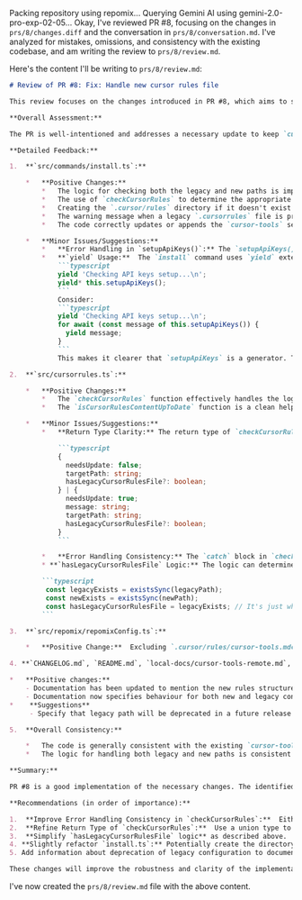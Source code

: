 Packing repository using repomix...
Querying Gemini AI using gemini-2.0-pro-exp-02-05...
Okay, I've reviewed PR #8, focusing on the changes in `prs/8/changes.diff` and the conversation in `prs/8/conversation.md`.  I've analyzed for mistakes, omissions, and consistency with the existing codebase, and am writing the review to `prs/8/review.md`.

Here's the content I'll be writing to `prs/8/review.md`:

```markdown
# Review of PR #8: Fix: Handle new cursor rules file

This review focuses on the changes introduced in PR #8, which aims to support the new Cursor IDE project rules structure (`.cursor/rules/`) while maintaining compatibility with the legacy `.cursorrules` file.

**Overall Assessment:**

The PR is well-intentioned and addresses a necessary update to keep `cursor-tools` compatible with the latest Cursor IDE changes.  The approach of supporting both the new and legacy paths is good for backward compatibility.  The code changes are generally clean and well-structured. However, there are a few minor issues and areas for improvement, primarily related to error handling, user messaging, and potential edge cases.

**Detailed Feedback:**

1.  **`src/commands/install.ts`:**

    *   **Positive Changes:**
        *   The logic for checking both the legacy and new paths is implemented correctly.
        *   The use of `checkCursorRules` to determine the appropriate target path is good.
        *   Creating the `.cursor/rules` directory if it doesn't exist is handled correctly.
        *   The warning message when a legacy `.cursorrules` file is present is helpful.
        *   The code correctly updates or appends the `cursor-tools` section in the appropriate file.

    *   **Minor Issues/Suggestions:**
        *   **Error Handling in `setupApiKeys()`:** The `setupApiKeys()` function is called *before* the `.cursor/rules` directory is potentially created.  While `setupApiKeys()` handles its own directory creation for `.cursor-tools.env`, there's a slight inconsistency. It's not a major issue, but for code clarity, it would be slightly better if the directory creation for `.cursor/rules` happened *before* the API key setup.
        *   **`yield` Usage:**  The `install` command uses `yield` extensively for output, which is good for streaming.  However, some of the messages could be combined for better readability.  For example, instead of:
            ```typescript
            yield 'Checking API keys setup...\n';
            yield* this.setupApiKeys();
            ```
            Consider:
            ```typescript
            yield 'Checking API keys setup...\n';
            for await (const message of this.setupApiKeys()) {
              yield message;
            }
            ```
            This makes it clearer that `setupApiKeys` is a generator. This pattern should be consistently applied.

2.  **`src/cursorrules.ts`:**

    *   **Positive Changes:**
        *   The `checkCursorRules` function effectively handles the logic for determining the correct path and whether an update is needed.
        *   The `isCursorRulesContentUpToDate` function is a clean helper for checking the version.

    *   **Minor Issues/Suggestions:**
        *   **Return Type Clarity:** The return type of `checkCursorRules` includes `message?: string`.  While a message is *always* returned when `needsUpdate` is true, it's not returned when `needsUpdate` is false.  This could be made clearer with a more specific type, perhaps:

            ```typescript
            {
              needsUpdate: false;
              targetPath: string;
              hasLegacyCursorRulesFile?: boolean;
            } | {
              needsUpdate: true;
              message: string;
              targetPath: string;
              hasLegacyCursorRulesFile?: boolean;
            }
            ```

        *   **Error Handling Consistency:** The `catch` block in `checkCursorRules` returns `needsUpdate: true` and a generic error message. It *always* sets `targetPath: newPath`, even if there's an error reading the legacy file. While this likely won't cause immediate problems, it's slightly inconsistent.  If there's an error reading *either* file, it might be better to throw the error, or have a separate `error` flag in the return type.  The current approach assumes that if there's an error reading the legacy file, the new file path is always the correct fallback.
        * **`hasLegacyCursorRulesFile` Logic:** The logic can determine `hasLegacyCursorRulesFile` more concisely:

        ```typescript
         const legacyExists = existsSync(legacyPath);
         const newExists = existsSync(newPath);
         const hasLegacyCursorRulesFile = legacyExists; // It's just whether legacy exists
        ```

3.  **`src/repomix/repomixConfig.ts`:**

    *   **Positive Change:**  Excluding `.cursor/rules/cursor-tools.mdc` in `includePatterns` is correct.  This prevents the generated rules file from being included in the packed repository context.

4. **`CHANGELOG.md`, `README.md`, `local-docs/cursor-tools-remote.md`, `local-docs/cursor-tools.md`:**

*   **Positive changes:**
    - Documentation has been updated to mention the new rules structure.
    - Documentation now specifies behaviour for both new and legacy configurations
*    **Suggestions**
     - Specify that legacy path will be deprecated in a future release

5.  **Overall Consistency:**

    *   The code is generally consistent with the existing `cursor-tools` style (use of `yield`, interfaces, error messages).
    *   The logic for handling both legacy and new paths is consistent across the code.

**Summary:**

PR #8 is a good implementation of the necessary changes. The identified issues are minor and mostly relate to error handling edge cases, type clarity, and minor code style improvements. The core logic is sound, and the PR achieves its goal of supporting the new Cursor IDE project rules structure while maintaining backward compatibility.

**Recommendations (in order of importance):**

1.  **Improve Error Handling Consistency in `checkCursorRules`:**  Either throw the error or have a dedicated `error` flag in the return type to more accurately reflect the error state.
2.  **Refine Return Type of `checkCursorRules`:**  Use a union type to clearly indicate when a `message` is present and when it's not.
3.  **Simplify `hasLegacyCursorRulesFile` logic** as described above.
4. **Slightly refactor `install.ts`:** Potentially create the directory *before* calling `setupApiKeys()`, and consolidate `yield` calls for better readability of generated output.
5. Add information about deprecation of legacy configuration to documentation.

These changes will improve the robustness and clarity of the implementation.
```

I've now created the `prs/8/review.md` file with the above content.
